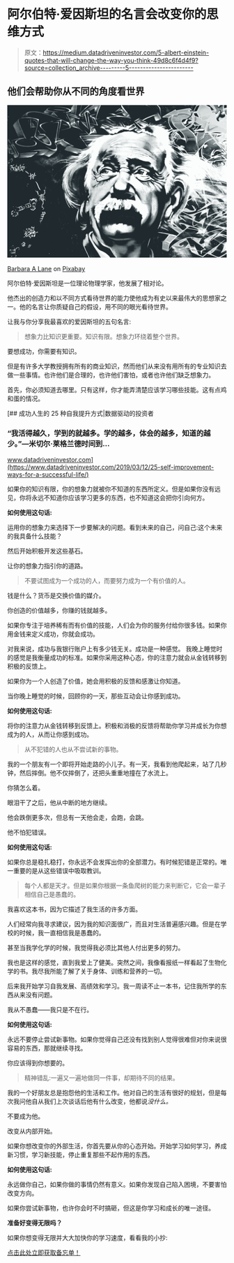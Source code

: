 # 阿尔伯特·爱因斯坦的名言会改变你的思维方式

> 原文：<https://medium.datadriveninvestor.com/5-albert-einstein-quotes-that-will-change-the-way-you-think-49d8c6f4d4f9?source=collection_archive---------5----------------------->

## 他们会帮助你从不同的角度看世界

![](img/fed66a0ca8ebf3eec720e7ec71396fd4.png)

[Barbara A Lane](https://pixabay.com/de/users/BarbaraALane-756613/?utm_source=link-attribution&utm_medium=referral&utm_campaign=image&utm_content=2197302) on [Pixabay](https://pixabay.com/de/?utm_source=link-attribution&utm_medium=referral&utm_campaign=image&utm_content=2197302)

阿尔伯特·爱因斯坦是一位理论物理学家，他发展了相对论。

他杰出的创造力和以不同方式看待世界的能力使他成为有史以来最伟大的思想家之一。他的名言让你质疑自己的假设，用不同的眼光看待世界。

让我与你分享我最喜欢的爱因斯坦的五句名言:

> 想象力比知识更重要。知识有限。想象力环绕着整个世界。

要想成功，你需要有知识。

但是有许多大学教授拥有所有的商业知识，然而他们从来没有用所有的专业知识去做一些事情。也许他们是合理的，也许他们害怕，或者也许他们缺乏想象力。

首先，你必须知道去哪里。只有这样，你才能弄清楚应该学习哪些技能。这有点鸡和蛋的情况。

[](https://www.datadriveninvestor.com/2019/03/12/25-self-improvement-ways-for-a-successful-life/) [## 成功人生的 25 种自我提升方式|数据驱动的投资者

### “我活得越久，学到的就越多。学的越多，体会的越多，知道的越少。”―米切尔·莱格兰德时间到…

www.datadriveninvestor.com](https://www.datadriveninvestor.com/2019/03/12/25-self-improvement-ways-for-a-successful-life/) 

如果你的知识有限，你的想象力就被你不知道的东西所定义。但是如果你没有远见，你将永远不知道你应该学习更多的东西，也不知道这会把你引向何方。

**如何使用这句话:**

运用你的想象力来选择下一步要解决的问题。看到未来的自己，问自己:这个未来的我具备什么技能？

然后开始积极开发这些基石。

让你的想象力指引你的道路。

> 不要试图成为一个成功的人，而要努力成为一个有价值的人。

钱是什么？货币是交换价值的媒介。

你创造的价值越多，你赚的钱就越多。

如果你专注于培养稀有而有价值的技能，人们会为你的服务付给你很多钱。如果你用金钱来定义成功，你就会成功。

对我来说，成功与我银行账户上有多少钱无关。成功是一种感觉。
我晚上睡觉时的感觉是我衡量成功的标准。如果你采用这种心态，你的注意力就会从金钱转移到积极的反馈上。

如果你为一个人创造了价值，她会用积极的反馈和感激让你知道。

当你晚上睡觉的时候，回顾你的一天，那些互动会让你感到成功。

**如何使用这句话:**

将你的注意力从金钱转移到反馈上。积极和消极的反馈将帮助你学习并成长为你想成为的人，从而让你感到成功。

> 从不犯错的人也从不尝试新的事物。

我的一个朋友有一个即将开始走路的小儿子。有一天，我看到他爬起来，站了几秒钟，然后摔倒。他不仅摔倒了，还把头重重地撞在了水流上。

你猜怎么着。

眼泪干了之后，他从中断的地方继续。

他会跌倒更多次，但总有一天他会走，会跑，会跳。

他不怕犯错误。

**如何使用这句话:**

如果你总是稳扎稳打，你永远不会发挥出你的全部潜力。有时候犯错是正常的。唯一重要的是从这些错误中吸取教训。

> 每个人都是天才。但是如果你根据一条鱼爬树的能力来判断它，它会一辈子相信自己是愚蠢的。

我喜欢这本书，因为它描述了我生活的许多方面。

人们经常向我寻求建议，因为我的知识面很广，而且对生活普遍感兴趣。但是在学校的时候，我一直相信我是愚蠢的。

甚至当我学化学的时候，我觉得我必须比其他人付出更多的努力。

我也是这样的感觉，直到我爱上了健美。突然之间，我像看报纸一样看起了生物化学的书。我尽我所能了解了关于身体、训练和营养的一切。

后来我开始学习自我发展、高绩效和学习。我一周读不止一本书，记住我所学的东西从来没有问题。

我从不愚蠢——我只是不在行。

**如何使用这句话:**

永远不要停止尝试新事物。如果你觉得自己还没有找到别人觉得很难但对你来说很容易的东西，那就继续寻找。

你应该得到你想要的。

> 精神错乱:一遍又一遍地做同一件事，却期待不同的结果。

我的一个好朋友总是抱怨他的生活和工作。他对自己的生活有很好的规划，但是每次我问他自从我们上次谈话后他有什么改变，他都说*没什么。*

不要成为他。

改变从内部开始。

如果你想改变你的外部生活，你首先要从你的心态开始。开始学习如何学习，养成新习惯，学习新技能，停止重复那些不起作用的东西。

**如何使用这句话:**

永远做你自己，如果你做的事情仍然有意义。如果你发现自己陷入困境，不要害怕改变方向。

如果你尝试新事物，也许你会时不时搞砸，但这是你学习和成长的唯一途径。

**准备好变得无限吗？**

如果你想变得无限并大大加快你的学习速度，看看我的小抄:

[点击此处立即获取备忘单！](https://roadtolimitless.com/cheatsheet/)